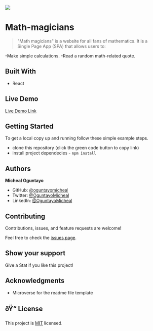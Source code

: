 ![](https://img.shields.io/badge/Microverse-blueviolet)

# Math-magicians

> "Math magicians" is a website for all fans of mathematics. It is a Single Page App (SPA) that allows users to:

-Make simple calculations.
-Read a random math-related quote.


## Built With

- React

## Live Demo 

[Live Demo Link](https://incredible-creponne-1c94a4.netlify.app/qoutes)


## Getting Started

To get a local copy up and running follow these simple example steps.

- clone this repository (click the green code button to copy link)
- install project dependecies - `npm install`

## Authors

**Micheal Oguntayo**

- GitHub: [@oguntayomicheal](https://github.com/oguntayomicheal)
- Twitter: [@OguntayoMicheal](https://twitter.com/Oguns_micky)
- LinkedIn: [@OguntayoMicheal](https://www.linkedin.com/in/ogunsmicky/)


## Contributing

Contributions, issues, and feature requests are welcome!

Feel free to check the [issues page](../../issues/).

## Show your support

Give a Stat if you like this project!

## Acknowledgments

- Microverse for the readme file template

## ðŸ“ License

This project is [MIT](./MIT.md) licensed.
